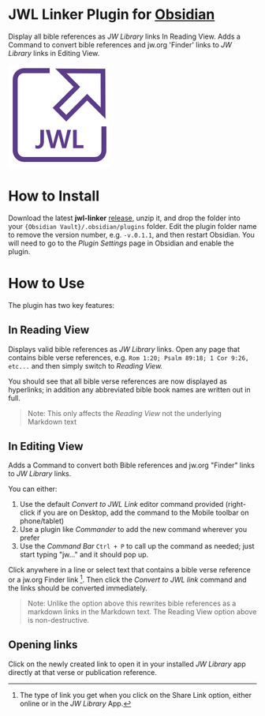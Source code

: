 # JWL Linker Plugin for [Obsidian](https://obsidian.md)

Display all bible references as *JW Library* links In Reading View. Adds a Command to convert bible references and jw.org 'Finder' links to *JW Library* links in Editing View.

![Logo](logo.png)

# How to Install

Download the latest **jwl-linker** [release](https://github.com/MrBertie/jwl-linker/releases), unzip it, and drop the folder into your `{Obsidian Vault}/.obsidian/plugins` folder.  Edit the plugin folder name to remove the version number, e.g. `-v.0.1.1`, and then restart Obsidian.
You will need to go to the *Plugin Settings* page in Obsidian and enable the plugin.

# How to Use

The plugin has two key features:

## In **Reading View**

Displays valid bible references as *JW Library* links.
Open any page that contains bible verse references, e.g. `Rom 1:20; Psalm 89:18; 1 Cor 9:26, etc...` and then simply switch to *Reading View.*  

You should see that all bible verse references are now displayed as hyperlinks; in addition any abbreviated bible book names are written out in full.

>Note: This only affects the *Reading View* not the underlying Markdown text

## In **Editing View**

Adds a Command to convert both Bible references and jw.org "Finder" links to *JW Library* links.

You can either:
1. Use the default *Convert to JWL Link* editor command provided (right-click if you are on Desktop, add the command to the Mobile toolbar on phone/tablet)
2. Use a plugin like *Commander* to add the new command wherever you prefer
3. Use the *Command Bar* `Ctrl + P` to call up the command as needed; just start typing "jw..." and it should pop up.

Click anywhere in a line or select text that contains a bible verse reference or a jw.org Finder link [^1].
Then click the *Convert to JWL link* command and the links should be converted immediately.


>Note: Unlike the option above this rewrites bible references as a markdown links in the Markdown text.  The Reading View option above is non-destructive.

## Opening links
Click on the newly created link to open it in your installed *JW Library* app directly at that verse or publication reference.

[^1]: The type of link you get when you click on the Share Link option, either online or in the *JW Library* App.
